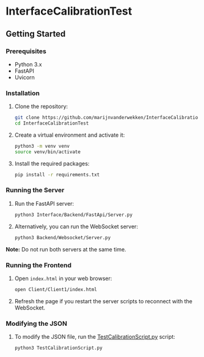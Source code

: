 # InterfaceCalibrationTest


## Getting Started

### Prerequisites

- Python 3.x
- FastAPI
- Uvicorn

### Installation

1. Clone the repository:
    ```sh
    git clone https://github.com/marijnvanderwekken/InterfaceCalibrationTest.git
    cd InterfaceCalibrationTest
    ```

2. Create a virtual environment and activate it:
    ```sh
    python3 -m venv venv
    source venv/bin/activate
    ```

3. Install the required packages:
    ```sh
    pip install -r requirements.txt
    ```

### Running the Server


1. Run the FastAPI server:
    ```sh
    python3 Interface/Backend/FastApi/Server.py
    ```

2. Alternatively, you can run the WebSocket server:
    ```sh
    python3 Backend/Websocket/Server.py
    ```

**Note:** Do not run both servers at the same time.

### Running the Frontend

1. Open `index.html` in your web browser:
    ```sh
    open Client/Client1/index.html
    ```

2. Refresh the page if you restart the server scripts to reconnect with the WebSocket.

### Modifying the JSON

1. To modify the JSON file, run the [TestCalibrationScript.py](http://_vscodecontentref_/2) script:
    ```sh
    python3 TestCalibrationScript.py
    ```

